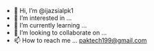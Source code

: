 - 👋 Hi, I’m @ijazsialpk1
- 👀 I’m interested in ...
- 🌱 I’m currently learning ...
- 💞️ I’m looking to collaborate on ...
- 📫 How to reach me ... paktech199@gmail.com

<!---
ijazsialpk1/ijazsialpk1 is a ✨ special ✨ repository because its `README.md` (this file) appears on your GitHub profile.
You can click the Preview link to take a look at your changes.
--->
